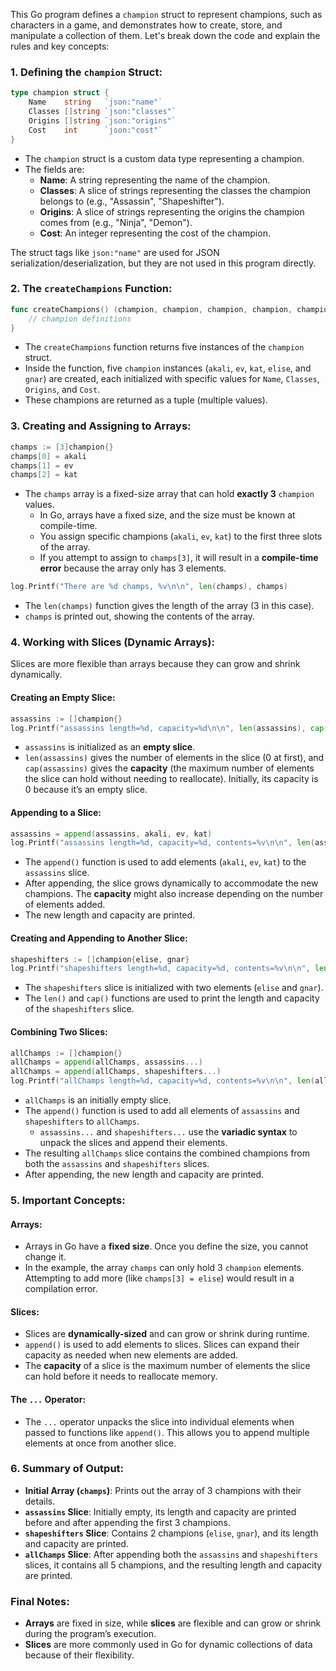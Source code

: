 This Go program defines a `champion` struct to represent champions, such as characters in a game, and demonstrates how to create, store, and manipulate a collection of them. Let's break down the code and explain the rules and key concepts:

### **1. Defining the `champion` Struct:**

```go
type champion struct {
	Name    string   `json:"name"`
	Classes []string `json:"classes"`
	Origins []string `json:"origins"`
	Cost    int      `json:"cost"`
}
```

- The `champion` struct is a custom data type representing a champion.
- The fields are:
  - **Name**: A string representing the name of the champion.
  - **Classes**: A slice of strings representing the classes the champion belongs to (e.g., "Assassin", "Shapeshifter").
  - **Origins**: A slice of strings representing the origins the champion comes from (e.g., "Ninja", "Demon").
  - **Cost**: An integer representing the cost of the champion.

The struct tags like `json:"name"` are used for JSON serialization/deserialization, but they are not used in this program directly.

### **2. The `createChampions` Function:**

```go
func createChampions() (champion, champion, champion, champion, champion) {
	// champion definitions
}
```

- The `createChampions` function returns five instances of the `champion` struct.
- Inside the function, five `champion` instances (`akali`, `ev`, `kat`, `elise`, and `gnar`) are created, each initialized with specific values for `Name`, `Classes`, `Origins`, and `Cost`.
- These champions are returned as a tuple (multiple values).

### **3. Creating and Assigning to Arrays:**

```go
champs := [3]champion{}
champs[0] = akali
champs[1] = ev
champs[2] = kat
```

- The `champs` array is a fixed-size array that can hold **exactly 3** `champion` values. 
  - In Go, arrays have a fixed size, and the size must be known at compile-time.
  - You assign specific champions (`akali`, `ev`, `kat`) to the first three slots of the array. 
  - If you attempt to assign to `champs[3]`, it will result in a **compile-time error** because the array only has 3 elements.

```go
log.Printf("There are %d champs, %v\n\n", len(champs), champs)
```

- The `len(champs)` function gives the length of the array (3 in this case).
- `champs` is printed out, showing the contents of the array.

### **4. Working with Slices (Dynamic Arrays):**

Slices are more flexible than arrays because they can grow and shrink dynamically.

#### **Creating an Empty Slice:**

```go
assassins := []champion{}
log.Printf("assassins length=%d, capacity=%d\n\n", len(assassins), cap(assassins))
```

- `assassins` is initialized as an **empty slice**.
- `len(assassins)` gives the number of elements in the slice (0 at first), and `cap(assassins)` gives the **capacity** (the maximum number of elements the slice can hold without needing to reallocate). Initially, its capacity is 0 because it’s an empty slice.

#### **Appending to a Slice:**

```go
assassins = append(assassins, akali, ev, kat)
log.Printf("assassins length=%d, capacity=%d, contents=%v\n\n", len(assassins), cap(assassins), assassins)
```

- The `append()` function is used to add elements (`akali`, `ev`, `kat`) to the `assassins` slice.
- After appending, the slice grows dynamically to accommodate the new champions. The **capacity** might also increase depending on the number of elements added.
- The new length and capacity are printed.

#### **Creating and Appending to Another Slice:**

```go
shapeshifters := []champion{elise, gnar}
log.Printf("shapeshifters length=%d, capacity=%d, contents=%v\n\n", len(shapeshifters), cap(shapeshifters), shapeshifters)
```

- The `shapeshifters` slice is initialized with two elements (`elise` and `gnar`).
- The `len()` and `cap()` functions are used to print the length and capacity of the `shapeshifters` slice.

#### **Combining Two Slices:**

```go
allChamps := []champion{}
allChamps = append(allChamps, assassins...)
allChamps = append(allChamps, shapeshifters...)
log.Printf("allChamps length=%d, capacity=%d, contents=%v\n\n", len(allChamps), cap(allChamps), allChamps)
```

- `allChamps` is an initially empty slice.
- The `append()` function is used to add all elements of `assassins` and `shapeshifters` to `allChamps`.
  - `assassins...` and `shapeshifters...` use the **variadic syntax** to unpack the slices and append their elements.
- The resulting `allChamps` slice contains the combined champions from both the `assassins` and `shapeshifters` slices.
- After appending, the new length and capacity are printed.

### **5. Important Concepts:**

#### **Arrays:**
- Arrays in Go have a **fixed size**. Once you define the size, you cannot change it.
- In the example, the array `champs` can only hold 3 `champion` elements. Attempting to add more (like `champs[3] = elise`) would result in a compilation error.

#### **Slices:**
- Slices are **dynamically-sized** and can grow or shrink during runtime.
- `append()` is used to add elements to slices. Slices can expand their capacity as needed when new elements are added.
- The **capacity** of a slice is the maximum number of elements the slice can hold before it needs to reallocate memory.

#### **The `...` Operator:**
- The `...` operator unpacks the slice into individual elements when passed to functions like `append()`. This allows you to append multiple elements at once from another slice.

### **6. Summary of Output:**

- **Initial Array (`champs`)**: Prints out the array of 3 champions with their details.
- **`assassins` Slice**: Initially empty, its length and capacity are printed before and after appending the first 3 champions.
- **`shapeshifters` Slice**: Contains 2 champions (`elise`, `gnar`), and its length and capacity are printed.
- **`allChamps` Slice**: After appending both the `assassins` and `shapeshifters` slices, it contains all 5 champions, and the resulting length and capacity are printed.

### **Final Notes:**
- **Arrays** are fixed in size, while **slices** are flexible and can grow or shrink during the program’s execution.
- **Slices** are more commonly used in Go for dynamic collections of data because of their flexibility.
